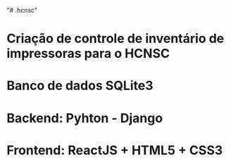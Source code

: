 "# .hcnsc" 


# Criação de controle de inventário de impressoras para o HCNSC

# Banco de dados SQLite3

# Backend: Pyhton - Django
# Frontend: ReactJS + HTML5 + CSS3
